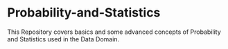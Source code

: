 # Probability-and-Statistics
This Repository covers basics and some advanced concepts of Probability and Statistics used in the Data Domain. 
